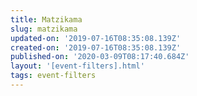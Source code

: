 ```yaml
---
title: Matzikama
slug: matzikama
updated-on: '2019-07-16T08:35:08.139Z'
created-on: '2019-07-16T08:35:08.139Z'
published-on: '2020-03-09T08:17:40.684Z'
layout: '[event-filters].html'
tags: event-filters
---
```



